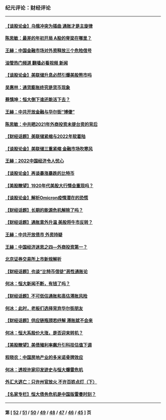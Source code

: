 ### 纪元评论：财经评论
---
#### [【谈股论金】乌俄冲突为插曲 通胀才是主旋律](../../pages/nsc1026/n13576797.md?02220330) 
#### [陈思敏：最差的年初开局 A股的脊梁在哪里？](../../pages/nsc1026/n13558359.md?02220330) 
#### [王赫：中国金融市场对外资释放三个危险信号](../../pages/nsc1026/n13546389.md?02220330) 
#### [油管热门频道 翻墙必看视频 新闻](ok?02220330)
#### [【谈股论金】美联储升息必然引爆美股熊市吗](../../pages/nsc1026/n13519194.md?02220330) 
#### [吴惠林：通货膨胀终究是货币现象](../../pages/nsc1026/n13512979.md?02220330) 
#### [蔡慎坤：恒大倒下谁还能活下去？](../../pages/nsc1026/n13501831.md?02220330) 
#### [王赫：中共开放金融与华尔街“博傻”](../../pages/nsc1026/n13501138.md?02220330) 
#### [陈思敏：中共晒2021年外商投资未提台资的背后](../../pages/nsc1026/n13501057.md?02220330) 
#### [【财经话题】美联储紧缩与2022年软着陆](../../pages/nsc1026/n13498354.md?02220330) 
#### [【谈股论金】美联储三重紧缩 金融市场吹寒风](../../pages/nsc1026/n13487202.md?02220330) 
#### [王赫：2022中国经济令人忧心](../../pages/nsc1026/n13480433.md?02220330) 
#### [【谈股论金】再谈暴涨暴跌的比特币](../../pages/nsc1026/n13428036.md?02220330) 
#### [【美股瞭望】1920年代美股大行情会重现吗？](../../pages/nsc1026/n13425425.md?02220330) 
#### [【谈股论金】解析Omicron疫情潜在的恐慌](../../pages/nsc1026/n13403704.md?02220330) 
#### [【财经话题】长期的能源危机解除了吗？](../../pages/nsc1026/n13378041.md?02220330) 
#### [【财经话题】通胀意外升温 美股将牛市反转？](../../pages/nsc1026/n13370659.md?02220330) 
#### [王赫：中共开放债市 外资持疑](../../pages/nsc1026/n13366203.md?02220330) 
#### [王赫：中国经济迷思之四—外商投资第一？](../../pages/nsc1026/n13354150.md?02220330) 
#### [北京证券交易所上市新规解析](../../pages/nsc1026/n13348292.md?02220330) 
#### [【财经话题】也谈“比特币信徒”恶性通胀论](../../pages/nsc1026/n13331972.md?02220330) 
#### [何冰：恒大新闻不断，有钱了吗？](../../pages/nsc1026/n13325002.md?02220330) 
#### [【财经话题】不可低估通胀和高估滞胀风险](../../pages/nsc1026/n13300505.md?02220330) 
#### [何冰：此时，老板们选择背弃华尔街朋友](../../pages/nsc1026/n13295291.md?02220330) 
#### [【财经话题】供应链瓶颈若纾解 滞胀就不会来](../../pages/nsc1026/n13286759.md?02220330) 
#### [何冰：恒大系股价大涨，是否迎来转机？](../../pages/nsc1026/n13276822.md?02220330) 
#### [【美股瞭望】美债殖利率飙升引科技估值下调](../../pages/nsc1026/n13267775.md?02220330) 
#### [程晓农：中国房地产业的多米诺骨牌效应](../../pages/nsc1026/n13259673.md?02220330) 
#### [何冰：透视许家印发迹史与恒大爆雷危机](../../pages/nsc1026/n13253937.md?02220330) 
#### [外汇大逃亡：只许州官放火 不许百姓点灯（下）](../../pages/nsc1026/n13245748.md?02220330) 
#### [【名家专栏】恒大债务危机是中国版雷曼时刻？](../../pages/nsc1026/n13242613.md?02220330) 

---
#### 第 [ [52](./52.md?02220330) / [51](./51.md?02220330) / [50](./50.md?02220330) / [49](./49.md?02220330) / [48](./48.md?02220330) / [47](./47.md?02220330) / [46](./46.md?02220330) / [45](./45.md?02220330) ] 页

